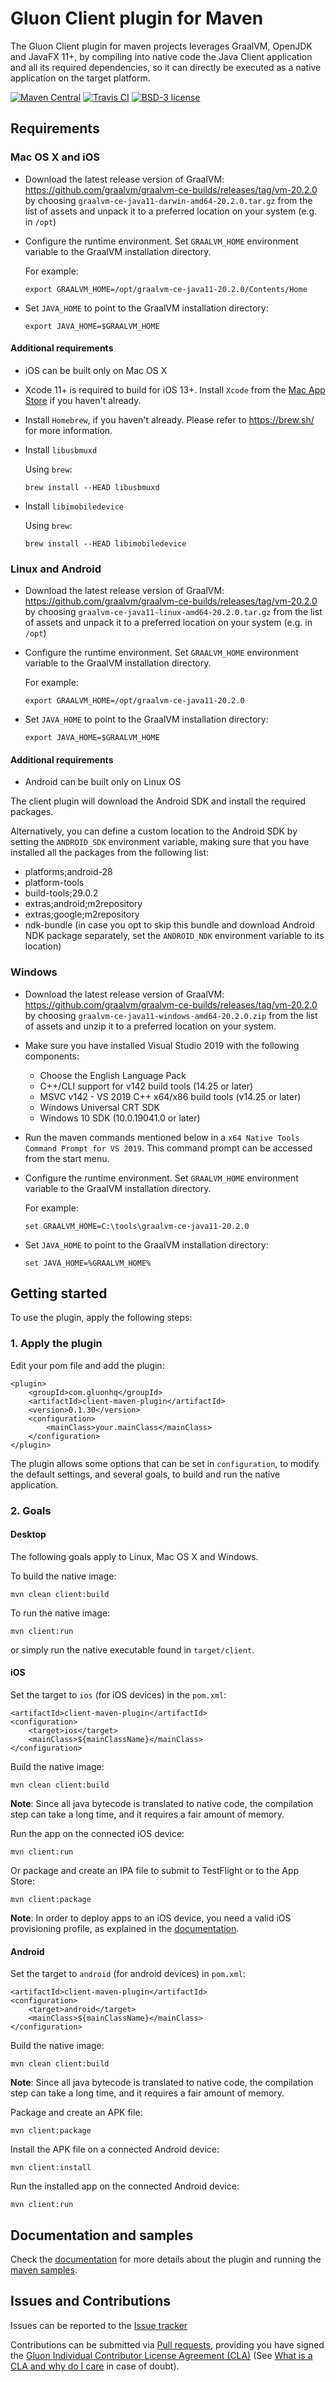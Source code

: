 # Gluon Client plugin for Maven

The Gluon Client plugin for maven projects leverages GraalVM, OpenJDK and JavaFX 11+, 
by compiling into native code the Java Client application and all its required dependencies, 
so it can directly be executed as a native application on the target platform.

[![Maven Central](https://img.shields.io/maven-central/v/com.gluonhq/client-maven-plugin)](https://search.maven.org/search?q=g:com.gluonhq%20AND%20a:client-maven-plugin)
[![Travis CI](https://api.travis-ci.org/gluonhq/client-maven-plugin.svg?branch=master)](https://travis-ci.org/gluonhq/client-maven-plugin)
[![BSD-3 license](https://img.shields.io/badge/license-BSD--3-%230778B9.svg)](https://opensource.org/licenses/BSD-3-Clause)

## Requirements

### Mac OS X and iOS

* Download the latest release version of GraalVM: https://github.com/graalvm/graalvm-ce-builds/releases/tag/vm-20.2.0 by choosing `graalvm-ce-java11-darwin-amd64-20.2.0.tar.gz` from the list of assets and unpack it to a preferred location on your system (e.g. in `/opt`)

* Configure the runtime environment. Set `GRAALVM_HOME` environment variable to the GraalVM installation directory.

  For example:

      export GRAALVM_HOME=/opt/graalvm-ce-java11-20.2.0/Contents/Home

* Set `JAVA_HOME` to point to the GraalVM installation directory:

      export JAVA_HOME=$GRAALVM_HOME

#### Additional requirements

* iOS can be built only on Mac OS X

* Xcode 11+ is required to build for iOS 13+. Install `Xcode` from the [Mac App Store](https://apps.apple.com/us/app/xcode/id497799835?mt=12) if you haven't already. 

* Install `Homebrew`, if you haven't already. Please refer to https://brew.sh/ for more information.

* Install `libusbmuxd`

  Using `brew`:

      brew install --HEAD libusbmuxd

* Install `libimobiledevice`

  Using `brew`:

      brew install --HEAD libimobiledevice

### Linux and Android

* Download the latest release version of GraalVM: https://github.com/graalvm/graalvm-ce-builds/releases/tag/vm-20.2.0 by choosing `graalvm-ce-java11-linux-amd64-20.2.0.tar.gz` from the list of assets and unpack it to a preferred location on your system (e.g. in `/opt`)

* Configure the runtime environment. Set `GRAALVM_HOME` environment variable to the GraalVM installation directory.

  For example:

      export GRAALVM_HOME=/opt/graalvm-ce-java11-20.2.0

* Set `JAVA_HOME` to point to the GraalVM installation directory:

      export JAVA_HOME=$GRAALVM_HOME

#### Additional requirements

* Android can be built only on Linux OS

The client plugin will download the Android SDK and install the required packages. 

Alternatively, you can define a custom location to the Android SDK by setting the `ANDROID_SDK` environment variable, making sure that you have installed all the packages from the following list:

* platforms;android-28
* platform-tools
* build-tools;29.0.2
* extras;android;m2repository
* extras;google;m2repository
* ndk-bundle (in case you opt to skip this bundle and download Android NDK package separately, set the `ANDROID_NDK` environment variable to its location)

### Windows

* Download the latest release version of GraalVM: https://github.com/graalvm/graalvm-ce-builds/releases/tag/vm-20.2.0 by choosing `graalvm-ce-java11-windows-amd64-20.2.0.zip` from the list of assets and unzip it to a preferred location on your system.

* Make sure you have installed Visual Studio 2019 with the following components:
  - Choose the English Language Pack
  - C++/CLI support for v142 build tools (14.25 or later)
  - MSVC v142 - VS 2019 C++ x64/x86 build tools (v14.25 or later)
  - Windows Universal CRT SDK
  - Windows 10 SDK (10.0.19041.0 or later)

* Run the maven commands mentioned below in a `x64 Native Tools Command Prompt for VS 2019`. This command prompt can be accessed
from the start menu.

* Configure the runtime environment. Set `GRAALVM_HOME` environment variable to the GraalVM installation directory.

  For example:

      set GRAALVM_HOME=C:\tools\graalvm-ce-java11-20.2.0

* Set `JAVA_HOME` to point to the GraalVM installation directory:

      set JAVA_HOME=%GRAALVM_HOME%

## Getting started

To use the plugin, apply the following steps:

### 1. Apply the plugin

Edit your pom file and add the plugin:

    <plugin>
        <groupId>com.gluonhq</groupId>
        <artifactId>client-maven-plugin</artifactId>
        <version>0.1.30</version>
        <configuration>
            <mainClass>your.mainClass</mainClass>
        </configuration>
    </plugin>
    
The plugin allows some options that can be set in `configuration`, to modify the default settings, and several goals, to build and run the native application.

### 2. Goals

#### Desktop

The following goals apply to Linux, Mac OS X and Windows.

To build the native image:

    mvn clean client:build

To run the native image:

    mvn client:run

or simply run the native executable found in `target/client`.

#### iOS

Set the target to `ios` (for iOS devices) in the `pom.xml`:

```
<artifactId>client-maven-plugin</artifactId>
<configuration>
    <target>ios</target>
    <mainClass>${mainClassName}</mainClass>
</configuration>
```

Build the native image:

```
mvn clean client:build
```

**Note**: Since all java bytecode is translated to native code, the compilation step can take a long time, and it requires a fair amount of memory.

Run the app on the connected iOS device:

```
mvn client:run
```

Or package and create an IPA file to submit to TestFlight or to the App Store:

```
mvn client:package
```

**Note**: In order to deploy apps to an iOS device, you need a valid iOS provisioning profile, as explained in the [documentation](https://docs.gluonhq.com/client/#_ios_deployment).


#### Android

Set the target to `android` (for android devices) in `pom.xml`:

```
<artifactId>client-maven-plugin</artifactId>
<configuration>
    <target>android</target>
    <mainClass>${mainClassName}</mainClass>
</configuration>
```

Build the native image:

```
mvn clean client:build
```

**Note**: Since all java bytecode is translated to native code, the compilation step can take a long time, and it requires a fair amount of memory.

Package and create an APK file:

```
mvn client:package
```

Install the APK file on a connected Android device:

```
mvn client:install
```

Run the installed app on the connected Android device:

```
mvn client:run
```

## Documentation and samples

Check the [documentation](https://docs.gluonhq.com/client) for more details about the plugin and running the [maven samples](https://github.com/gluonhq/client-samples/tree/master/Maven).

## Issues and Contributions ##

Issues can be reported to the [Issue tracker](https://github.com/gluonhq/client-maven-plugin/issues)

Contributions can be submitted via [Pull requests](https://github.com/gluonhq/client-maven-plugin/pulls), 
providing you have signed the [Gluon Individual Contributor License Agreement (CLA)](https://docs.google.com/forms/d/16aoFTmzs8lZTfiyrEm8YgMqMYaGQl0J8wA0VJE2LCCY) 
(See [What is a CLA and why do I care](https://www.clahub.com/pages/why_cla) in case of doubt).
